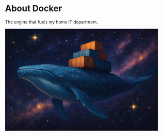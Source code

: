 # About Docker

The engine that fuels my home IT department.  

[![whale-in-space](./images/whale-in-space.png)](./images/whale-in-space.png)
